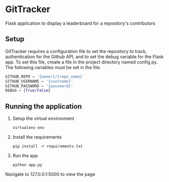 # GitTracker

Flask application to display a leaderboard for a repository's contributors

## Setup

GitTracker requires a configuration file to set the repository to track, authentication
for the Github API, and to set the debug variable for the Flask app. To set this file,
create a file in the project directory named config.py. The following variables must
be set in the file:
```python
GITHUB_REPO = '{owner}/{repo_name}'
GITHUB_USERNAME = '{username}'
GITHUB_PASSWORD = '{password}'
DEBUG = {True/False}
```

## Running the application

1. Setup the virtual environment

    `virtualenv env`
2. Install the requirements

    `pip install -r requirements.txt`
3. Run the app

    `python app.py`

Navigate to 127.0.0.1:5000 to view the page